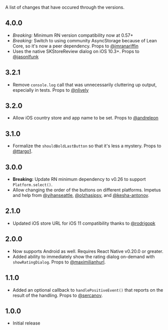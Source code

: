 A list of changes that have occured through the versions.

4.0.0
-----

- *Breaking:* Minimum RN version compatibility now at 0.57+
- *Breaking:* Switch to using community AsyncStorage because of Lean Core, so it's now a peer dependency. Props to [@imranariffin](https://github.com/imranariffin)
- Uses the native SKStoreReview dialog on iOS 10.3+. Props to [@jasonlfunk](https://github.com/jasonlfunk)

3.2.1
-----

- Remove `console.log` call that was unnecessarily cluttering up output, especially in tests. Props to [@nlively](https://github.com/nlively)

3.2.0
-----

- Allow iOS country store and app name to be set. Props to [@andreleon](https://github.com/andreleon)

3.1.0
-----

- Formalize the `shouldBoldLastButton` so that it's less a mystery. Props to [@ttargo1](https://github.com/ttargo1).

3.0.0
-----

- **Breaking:** Update RN minimum dependency to v0.26 to support `Platform.select()`.
- Allow changing the order of the buttons on different platforms. Impetus and help from [@yihanseattle](https://github.com/yihanseattle), [@olzhasipsy](https://github.com/olzhasipsy), and [@kesha-antonov](https://github.com/kesha-antonov).

2.1.0
-----

- Updated iOS store URL for iOS 11 compatibility thanks to [@rodrigopk](https://github.com/rodrigopk)

2.0.0
-----

- Now supports Android as well. Requires React Native v0.20.0 or greater.
- Added ability to immediately show the rating dialog on-demand with `showRatingDialog`. Props to [@maximilianhurl](https://github.com/maximilianhurl).


1.1.0
-----

- Added an optional callback to `handlePositiveEvent()` that reports on the result of the handling. Props to [@sercanov](https://github.com/sercanov).


1.0.0
-----

- Initial release
